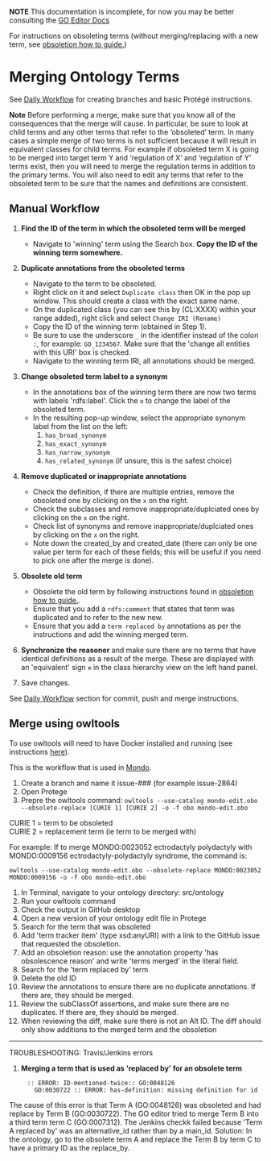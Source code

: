 **NOTE** This documentation is incomplete, for now you may be better consulting the [GO Editor Docs](http://wiki.geneontology.org/index.php/Ontology_Editing_Guide)

For instructions on obsoleting terms (without merging/replacing with a new term, see [obsoletion how to guide.](obsolete-term.md))

# Merging Ontology Terms

See [Daily Workflow](daily-curator-workflow.md) for creating branches and basic Protégé instructions.

**Note** Before performing a merge, make sure that you know all of the consequences that the merge will cause. In particular, be sure to look at child terms and any other terms that refer to the ‘obsoleted’ term. In many cases a simple merge of two terms is not sufficient because it will result in equivalent classes for child terms. For example if obsoleted term X is going to be merged into target term Y and ‘regulation of X’ and ‘regulation of Y’ terms exist, then you will need to merge the regulation terms in addition to the primary terms. You will also need to edit any terms that refer to the obsoleted term to be sure that the names and definitions are consistent.

## Manual Workflow

1. **Find the ID of the term in which the obsoleted term will be merged**
   - Navigate to 'winning' term using the Search box. **Copy the ID of the winning term somewhere.**
1. **Duplicate annotations from the obsoleted terms**

   - Navigate to the term to be obsoleted.
   - Right click on it and select `Duplicate class` then OK in the pop up window. This should create a class with the exact same name.
   - On the duplicated class (you can see this by (CL:XXXX) within your range added), right click and select `Change IRI (Rename)`
   - Copy the ID of the winning term (obtained in Step 1).
   - Be sure to use the underscore `_` in the identifier instead of the colon `:`, for example: `GO_1234567`. Make sure that the 'change all entities with this URI' box is checked.
   - Navigate to the winning term IRI, all annotations should be merged.

1. **Change obsoleted term label to a synonym**

   - In the annotations box of the winning term there are now two terms with labels 'rdfs:label'. Click the `o` to change the label of the obsoleted term.
   - In the resulting pop-up window, select the appropriate synonym label from the list on the left:
     1. `has_broad_synonym`
     2. `has_exact_synonym`
     3. `has_narrow_synonym`
     4. `has_related_synonym` (if unsure, this is the safest choice)

1. **Remove duplicated or inappropriate annotations**

   - Check the definition, if there are multiple entries, remove the obsoleted one by clicking on the `x` on the right.
   - Check the subclasses and remove inappropriate/duplciated ones by clicking on the `x` on the right.
   - Check list of synonyms and remove inappropriate/duplciated ones by clicking on the `x` on the right.
   - Note down the created_by and created_date (there can only be one value per term for each of these fields; this will be useful if you need to pick one after the merge is done).

1. **Obsolete old term**
   - Obsolete the old term by following instructions found in [obsoletion how to guide.](obsolete-term.md).
   - Ensure that you add a `rdfs:comment` that states that term was duplicated and to refer to the new new.
   - Ensure that you add a `term replaced by` annotations as per the instructions and add the winning merged term.
1. **Synchronize the reasoner** and make sure there are no terms that have identical definitions as a result of the merge. These are displayed with an 'equivalent' sign `≡` in the class hierarchy view on the left hand panel.

1. Save changes.

See [Daily Workflow](daily-curator-workflow.md) section for commit, push and merge instructions.

## Merge using owltools

To use owltools will need to have Docker installed and running (see instructions [here](../howto/setup-docker.md)).

This is the workflow that is used in [Mondo](https://mondo.readthedocs.io/en/latest/editors-guide/merging-and-obsoleting/).

1. Create a branch and name it issue-### (for example issue-2864)
1. Open Protege
1. Prepre the owltools command:
   `owltools --use-catalog mondo-edit.obo --obsolete-replace [CURIE 1] [CURIE 2] -o -f obo mondo-edit.obo`

CURIE 1 = term to be obsoleted  
CURIE 2 = replacement term (ie term to be merged with)

For example:
If to merge MONDO:0023052 ectrodactyly polydactyly with MONDO:0009156 ectrodactyly-polydactyly syndrome, the command is:

`owltools --use-catalog mondo-edit.obo --obsolete-replace MONDO:0023052 MONDO:0009156 -o -f obo mondo-edit.obo`

1. In Terminal, navigate to your ontology directory: src/ontology
1. Run your owltools command
1. Check the output in GitHub desktop
1. Open a new version of your ontology edit file in Protege
1. Search for the term that was obsoleted
1. Add 'term tracker item' (type xsd:anyURI) with a link to the GitHub issue that requested the obsoletion.
1. Add an obsoletion reason: use the annotation property 'has obsolescence reason' and write 'terms merged' in the literal field.
1. Search for the 'term replaced by' term
1. Delete the old ID
1. Review the annotations to ensure there are no duplicate annotations. If there are, they should be merged.
1. Review the subClassOf assertions, and make sure there are no duplicates. If there are, they should be merged.
1. When reviewing the diff, make sure there is not an Alt ID. The diff should only show additions to the merged term and the obsoletion

---

TROUBLESHOOTING: Travis/Jenkins errors

1. **Merging a term that is used as 'replaced by' for an obsolete term**

```:: ERROR: ID-mentioned-twice:: GO:0030722
     :: ERROR: ID-mentioned-twice:: GO:0048126
       GO:0030722 :: ERROR: has-definition: missing definition for id
```

The cause of this error is that Term A (GO:0048126) was obsoleted and had replace by Term B (GO:0030722). The GO editor tried to merge Term B into a third term term C (GO:0007312). The Jenkins checkk failed because 'Term A replaced by' was an alternative_id rather than by a main_id.
Solution: In the ontology, go to the obsolete term A and replace the Term B by term C to have a primary ID as the replace_by.

